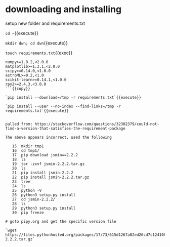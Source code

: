 

# downloading and installing

setup new folder and requirements.txt

`cd ~`{{execute}}

`mkdir dwn; cd dwn`{{execute}}

`touch requirements.txt`{{exec}}

```
numpy>=1.8.2,<2.0.0
matplotlib>=1.3.1,<2.0.0
scipy>=0.14.0,<1.0.0
astroML>=0.2,<1.0
scikit-learn>=0.14.1,<1.0.0
rpy2>=2.4.3,<3.0.0
```{{copy}}

`pip install --download=/tmp -r requirements.txt`{{execute}}

`pip install --user --no-index --find-links=/tmp -r requirements.txt`{{execute}}


pulled from: https://stackoverflow.com/questions/32302379/could-not-find-a-version-that-satisfies-the-requirement-package

The above appears incorrect, used the following

   15  mkdir tmp1
   16  cd tmp1/
   17  pip download jsmin==2.2.2
   18  ls
   19  tar -zxvf jsmin-2.2.2.tar.gz
   20  ls
   21  pip install jsmin-2.2.2
   22  pip install jsmin-2.2.2.tar.gz
   23  tree
   24  ls
   25  python -V
   26  python3 setup.py install
   27  cd jsmin-2.2.2/
   28  ls
   29  python3 setup.py install
   30  pip freeze

# goto pipy.org and get the specific version file

`wget https://files.pythonhosted.org/packages/17/73/615d1267a82ed26cd7c124108c3c61169d8e40c36d393883eaee3a561852/jsmin-2.2.2.tar.gz`
